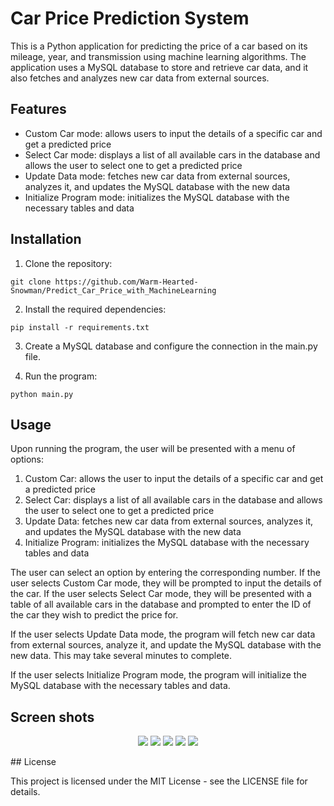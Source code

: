 # Car Price Prediction System

This is a Python application for predicting the price of a car based on its mileage, year, and transmission using
machine learning algorithms. The application uses a MySQL database to store and retrieve car data, and it also fetches
and analyzes new car data from external sources.

## Features

* Custom Car mode: allows users to input the details of a specific car and get a predicted price
* Select Car mode: displays a list of all available cars in the database and allows the user to select one to get a
  predicted price
* Update Data mode: fetches new car data from external sources, analyzes it, and updates the MySQL database with the new
  data
* Initialize Program mode: initializes the MySQL database with the necessary tables and data

## Installation

1. Clone the repository:

```
git clone https://github.com/Warm-Hearted-Snowman/Predict_Car_Price_with_MachineLearning
```

2. Install the required dependencies:

```
pip install -r requirements.txt
```

3. Create a MySQL database and configure the connection in the main.py file.

4. Run the program:

```
python main.py
```

## Usage

Upon running the program, the user will be presented with a menu of options:

1. Custom Car: allows the user to input the details of a specific car and get a predicted price
2. Select Car: displays a list of all available cars in the database and allows the user to select one to get a
   predicted price
3. Update Data: fetches new car data from external sources, analyzes it, and updates the MySQL database with the new
   data
4. Initialize Program: initializes the MySQL database with the necessary tables and data

The user can select an option by entering the corresponding number. If the user selects Custom Car mode, they will be
prompted to input the details of the car. If the user selects Select Car mode, they will be presented with a table of
all available cars in the database and prompted to enter the ID of the car they wish to predict the price for.

If the user selects Update Data mode, the program will fetch new car data from external sources, analyze it, and update
the MySQL database with the new data. This may take several minutes to complete.

If the user selects Initialize Program mode, the program will initialize the MySQL database with the necessary tables
and data.

## Screen shots
<p align="center">
  <img src=https://i.imgur.com/b7JXSMT.png>
  <img src=https://i.imgur.com/Cr1GOFk.png>
  <img src=https://i.imgur.com/Yvj9Fd2.png>
  <img src=https://i.imgur.com/0nbzSuC.png>
  <img src=https://i.imgur.com/9ccbypl.png>
</p>
## License

This project is licensed under the MIT License - see the LICENSE file for details.




